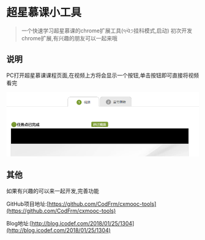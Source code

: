 # 超星慕课小工具
> 一个快速学习超星慕课的chrome扩展工具(੧ᐛ੭挂科模式,启动)
> 初次开发chrome扩展,有兴趣的朋友可以一起来哦


## 说明
PC打开超星慕课课程页面,在视频上方将会显示一个按钮,单击按钮即可直接将视频看完

![](/images/soft/soft_01.png)

## 其他
如果有兴趣的可以来一起开发,完善功能

GitHub项目地址:[https://github.com/CodFrm/cxmooc-tools](https://github.com/CodFrm/cxmooc-tools)

Blog地址:[http://blog.icodef.com/2018/01/25/1304](http://blog.icodef.com/2018/01/25/1304)
